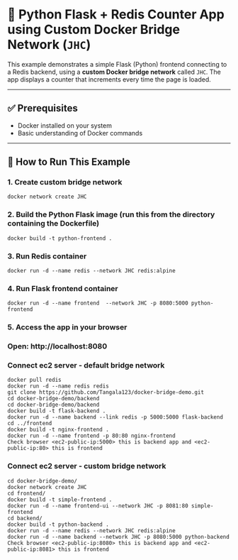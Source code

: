 # 🐍 Python Flask + Redis Counter App using Custom Docker Bridge Network (`JHC`)

This example demonstrates a simple Flask (Python) frontend connecting to a Redis backend, using a **custom Docker bridge network** called `JHC`. The app displays a counter that increments every time the page is loaded.

---

## ✅ Prerequisites

- Docker installed on your system
- Basic understanding of Docker commands

---

## 🚀 How to Run This Example
### 1. Create custom bridge network
```
docker network create JHC
```
### 2. Build the Python Flask image (run this from the directory containing the Dockerfile)
```
docker build -t python-frontend .
```
### 3. Run Redis container
```
docker run -d --name redis --network JHC redis:alpine
```
### 4. Run Flask frontend container
```
docker run -d --name frontend  --network JHC -p 8080:5000 python-frontend
```
### 5. Access the app in your browser
### Open: http://localhost:8080
### Connect ec2 server - default bridge network 
```
docker pull redis
docker run -d --name redis redis
git clone https://github.com/Tangala123/docker-bridge-demo.git
cd docker-bridge-demo/backend
cd docker-bridge-demo/backend
docker build -t flask-backend .
docker run -d --name backend --link redis -p 5000:5000 flask-backend
cd ../frontend
docker build -t nginx-frontend .
docker run -d --name frontend -p 80:80 nginx-frontend
Check browser <ec2-public-ip:5000> this is backend app and <ec2-public-ip:80> this is frontend
```
### Connect ec2 server - custom bridge network 

```
cd docker-bridge-demo/
docker network create JHC
cd frontend/
docker build -t simple-frontend .
docker run -d --name frontend-ui --network JHC -p 8081:80 simple-frontend
cd backend/
docker build -t python-backend .
docker run -d --name redis --network JHC redis:alpine
docker run -d --name backend --network JHC -p 8080:5000 python-backend
Check browser <ec2-public-ip:8080> this is backend app and <ec2-public-ip:8081> this is frontend

